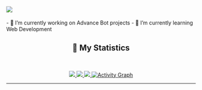 
<h1 aline="center">
 <a href="https://git.io/typing-svg">
  <img src="https://readme-typing-svg.herokuapp.com?color=00ff99&lines=%22Hello+there!+%F0%9F%91%8B%F0%9F%8F%BB%22;%22I'm+Blacky!%22;%22Welcome+to+my+profile!%22"/>
 </a>
</h1>
- 🔭 I’m currently working on Advance Bot projects
- 🌱 I’m currently learning Web Development
<div align = "center">


## 🔖 My Statistics
&nbsp;
<p align="center">
    <a href="https://github.com/COMPLEX2323/">
        <img src="https://github-readme-stats.vercel.app/api?username=brblacky&hide=issues,prs&count_private=true&show_owner=true&show_icons=true&bg_color=0d1117&title_color=ffffff&text_color=ffffff&icon_color=00ff99&hide_border=true/" />
    </a>
    <a href="https://github.com/COMPLEX2323/">
        <img src="https://github-readme-stats.vercel.app/api/top-langs/?username=COMPLEX2323&layout=compact&count_private=true&langs_count=8&card_width=445&bg_color=0d1117&title_color=ffffff&text_color=ffffff&icon_color=00ff99&hide_border=true/" />
    </a>
    <a href="https://github.com/COMPLEX2323/">
        <img src="https://github-readme-streak-stats.herokuapp.com?user=brblacky&hide_border=true&background=0D1117&currStreakLabel=FFFFFF&sideLabels=FFFFFF&currStreakNum=FFFFFF&dates=FFFFFF&sideNums=FFFFFF&fire=00ff99&ring=00ff99&stroke=FFFFFFFF)](https://git.io/streak-stats" />
    </a>
   <a href="https://github.com/COMPLEX2323"><img alt="Activity Graph" src="https://activity-graph.herokuapp.com/graph?username=COMPLEX2323&bg_color=0D1117&color=ffffff&line=00ff99&point=ffffff&area=true&hide_border=true" />
    </a>
   
</p>


------------------------------------------  
